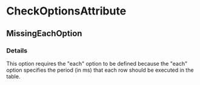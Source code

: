 ﻿---  
uid: Validator_7_3_17  
---

# CheckOptionsAttribute

## MissingEachOption

### Details

This option requires the "each" option to be defined because the "each" option specifies the period (in ms) that each row should be executed in the table.
